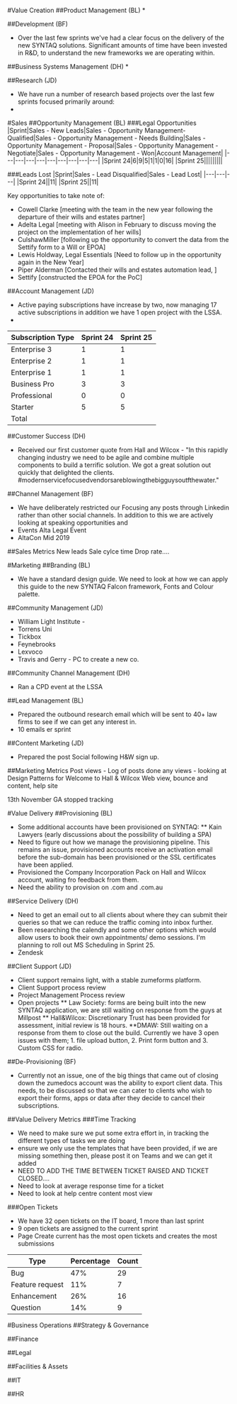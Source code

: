 #Value Creation 
##Product Management (BL)
*

##Development (BF)
* Over the last few sprints we've had a clear focus on the delivery of the new SYNTAQ solutions. Significant amounts of time have been invested in R&D, to understand the new frameworks we are operating within.


##Business Systems Management (DH)
* 

##Research (JD)
* We have run a number of research based projects over the last few sprints focused primarily around:
* 

#Sales
##Opportunity Management (BL)
###Legal Opportunities
|Sprint|Sales - New Leads|Sales - Opportunity Management- Qualified|Sales - Opportunity Management - Needs Building|Sales - Opportunity Management - Proposal|Sales - Opportunity Management - Negotiate|Sales - Opportunity Management - Won|Account Management|
|---|---|---|---|---|---|---|---|---|
|Sprint 24|6|9|5|1|1|0|16|
|Sprint 25|||||||||

###Leads Lost
|Sprint|Sales - Lead Disqualified|Sales - Lead Lost|
|---|---|---|
|Sprint 24||11|
|Sprint 25||11|

Key opportunities to take note of:
* Cowell Clarke [meeting with the team in the new year following the departure of their wills and estates partner]
* Adelta Legal [meeting with Alison in February to discuss moving the project on the implementation of her wills]
* CulshawMiller [following up the opportunity to convert the data from the Settify form to a Will or EPOA]
* Lewis Holdway, Legal Essentials [Need to follow up in the opportunity again in the New Year]
* Piper Alderman [Contacted their wills and estates automation lead, ]
* Settify [constructed the EPOA for the PoC]

##Account Management (JD)
* Active paying subscriptions have increase by two, now managing 17 active subscriptions in addition we have 1 open project with the LSSA. 
* 

|Subscription Type|Sprint 24|Sprint 25|
|---|---|--|
|Enterprise 3|1|1| 
|Enterprise 2|1|1|
|Enterprise 1|1|1|
|Business Pro|3|3|
|Professional|0|0|
|Starter|5|5| 
|Total|||

##Customer Success (DH)
* Received our first customer quote from Hall and Wilcox - "In this rapidly changing industry we need to be agile and combine multiple components to build a terrific solution. We got a great solution out quickly that delighted the clients. #modernservicefocusedvendorsareblowingthebigguysoutfthewater."

##Channel Management (BF)
* We have deliberately restricted our Focusing any posts through Linkedin rather than other social channels. In addition to this we are actively looking at speaking opportunities and  
* Events Alta Legal Event 
* AltaCon Mid 2019


##Sales Metrics
New leads
Sale cylce time
Drop rate....


#Marketing
##Branding (BL)
* We have a standard design guide. We need to look at how we can apply this guide to the new SYNTAQ Falcon framework, Fonts and Colour palette. 

##Community Management (JD)
* William Light Institute - 
* Torrens Uni
* Tickbox
* Feynebrooks
* Lexvoco
* Travis and Gerry - PC to create a new co. 

##Community Channel Management (DH)
* Ran a CPD event at the LSSA

##Lead Management (BL)
* Prepared the outbound research email which will be sent to 40+ law firms to see if we can get any interest in.
* 10 emails er sprint

##Content Marketing (JD)
* Prepared the post Social following H&W sign up. 

##Marketing Metrics
Post views - Log of posts done any views - looking at
Design Patterns for 
Welcome to Hall & Wilcox
Web view, bounce and content, help site 

13th November GA stopped tracking

#Value Delivery
##Provisioning (BL)
* Some additional accounts have been provisioned on SYNTAQ:
** Kain Lawyers (early discussions about the possibility of building a SPA)
* Need to figure out how we manage the provisioning pipeline. This remains an issue, provisioned accounts receive an activation email before the sub-domain has been provisioned or the SSL certificates have been applied. 
* Provisioned the Company Incorporation Pack on Hall and Wilcox account, waiting fro feedback from them. 
* Need the ability to provision on .com and .com.au

##Service Delivery (DH)
* Need to get an email out to all clients about where they can submit their queries so that we can reduce the traffic coming into inbox further. 
* Been researching the calendly and some other options which would allow users to book their own appointments/ demo sessions. I'm planning to roll out MS Scheduling in Sprint 25. 
* Zendesk 

##Client Support (JD)
* Client support remains light, with a stable zumeforms platform.
* Client Support process review
* Project Management Process review
* Open projects 
** Law Society: forms are being built into the new SYNTAQ application, we are still waiting on response from the guys at Millpost
** Hall&Wilcox: Discretionary Trust has been provided for assessment, initial review is 18 hours.
**DMAW: Still waiting on a response from them to close out the build. Currently we have 3 open issues with them; 1. file upload button, 2. Print form button and 3. Custom CSS for radio.

##De-Provisioning (BF)
* Currently not an issue, one of the big things that came out of closing down the zumedocs account was the ability to export client data. This needs, to be discussed so that we can cater to clients who wish to export their forms, apps or data after they decide to cancel their subscriptions. 

##Value Delivery Metrics
###Time Tracking
* We need to make sure we put some extra effort in, in tracking the different types of tasks we are doing
* ensure we only use the templates that have been provided, if we are missing something then, please post it on Teams and we can get it added
* NEED TO ADD THE TIME BETWEEN TICKET RAISED AND TICKET CLOSED....
* Need to look at average response time for a ticket
* Need to look at help centre content most view

###Open Tickets
* We have 32 open tickets on the IT board, 1 more than last sprint
* 9 open tickets are assigned to the current sprint
* Page Create current has the most open tickets and creates the most submissions

|Type|Percentage|Count|
|---|---|---|
|Bug|47%|29|
|Feature request|11%|7|
|Enhancement|26%|16|
|Question|14%|9|

#Business Operations
##Strategy & Governance

##Finance

##Legal

##Facilities & Assets

##IT

##HR
